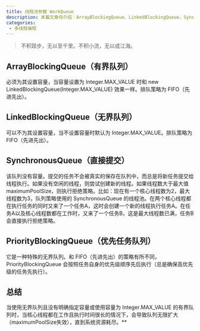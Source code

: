 ```yaml
---
title: 线程池参数 WorkQueue
description: 本篇文章将介绍：ArrayBlockingQueue、LinkedBlockingQueue、SynchronousQueue、PriorityBlockingQueue
categories:
 - 多线程编程
---
```


> 不积跬步，无以至千里。不积小流，无以成江海。

## ArrayBlockingQueue（有界队列）
必须为其设置容量，当容量设置为 Integer.MAX_VALUE 时和 new LinkedBlockingQueue(Integer.MAX_VALUE) 效果一样。排队策略为 FIFO（先进先出）。


## LinkedBlockingQueue（无界队列）
可以不为其设置容量，当不设置容量时默认为 Integer.MAX_VALUE。排队策略为 FIFO（先进先出）。

## SynchronousQueue（直接提交）
该队列没有容量。提交的任务不会被真实的保存在队列中，而总是将新任务提交给线程执行。如果没有空闲的线程，则尝试创建新的线程。如果线程数大于最大值 maximumPoolSize，则执行拒绝策略。比如：现在有一个核心线程数为2，最大线程数为3，队列策略使用的 SynchronousQueue 的线程池。在两个核心线程都在执行任务的同时又来了一个任务A，这时会创建一个新的线程执行任务A。在任务A以及核心线程数都在工作时，又来了一个任务B，这是最大线程数已满，任务B会直接执行拒绝策略。

## PriorityBlockingQueue（优先任务队列）
它是一种特殊的无界队列。和 FIFO（先进先出）的策略有所不同，PriorityBlockingQueue 会按照任务自身的优先级顺序先后执行（总是确保高优先级的任务先执行）。

## 总结
当使用无界队列且没有明确指定容量或使用容量为 Integer.MAX_VALUE 的有界队列时，当核心线程都在工作且执行时间很长的情况下，会导致队列无限扩大（maximumPoolSize失效），直到系统资源耗尽。**